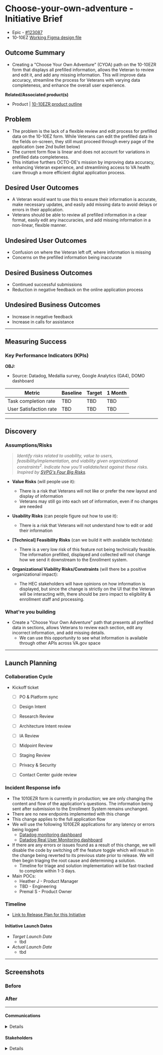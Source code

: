 # Choose-your-own-adventure - Initiative Brief
- Epic - [#123087](https://github.com/department-of-veterans-affairs/va.gov-team/issues/123087)
- 10-10EZ [Working Figma design file](https://www.figma.com/design/gQfpIymox9UgkBSwlZXUhy/10-10EZ---Working-File---EPIC-CYOA?node-id=0-1&p=f&t=E9PwRlHmBg087S7V-0)

## Outcome Summary
- Creating a "Choose Your Own Adventure" (CYOA) path on the 10-10EZR form that displays all prefilled information, allows the Veteran to review and edit it, and add any missing information. This will improve data accuracy, streamline the process for Veterans with varying data completeness, and enhance the overall user experience.

**Related/Associated product(s)**
- Product | [10-10EZR product outline](https://github.com/department-of-veterans-affairs/va.gov-team/blob/master/products/health-care/application/health-update-form/10-10EZR%20Product%20Brief%20(standalone%20form).md)

## Problem
- The problem is the lack of a flexible review and edit process for prefilled data on the 10-10EZ form. While Veterans can edit the prefilled data in the fields on-screen, they still must proceed through every page of the application (see 2nd bullet below)
- The current form flow is linear and does not account for variations in prefilled data completeness.
- This initiative furthers OCTO-DE's mission by improving data accuracy, enhancing Veteran experience, and streamlining access to VA health care through a more efficient digital application process.

## Desired User Outcomes
- A Veteran would want to use this to ensure their information is accurate, make necessary updates, and easily add missing data to avoid delays or errors in their application.
- Veterans should be able to review all prefilled information in a clear format, easily edit any inaccuracies, and add missing information in a non-linear, flexible manner.

## Undesired User Outcomes
- Confusion on where the Veteran left off, where information is missing
- Concerns on the prefilled information being inaccurate

## Desired Business Outcomes
- Continued successful submissions
- Reduction in negative feedback on the online application process

## Undesired Business Outcomes
- Increase in negative feedback
- Increase in calls for assistance

---
## Measuring Success

### Key Performance Indicators (KPIs)

**OBJ:**
- Source: Datadog, Medallia survey, Google Analytics (GA4), DOMO dashboard

| Metric| Baseline | Target | 1 Month|
|-------| ------- | ------- | -------|
|Task completion rate | TBD | TBD | TBD |
|User Satisfaction rate |TBD | TBD | TBD |
---

## Discovery
### Assumptions/Risks
> *Identify risks related to usability, value to users, feasibility/implementation, and viability given organizational constraints<sup>2</sup>. 
> Indicate how you'll validate/test against these risks. Inspired by [SVPG's Four Big Risks](https://www.svpg.com/four-big-risks/).*

- **Value Risks** (will people use it): 
  - There is a risk that Veterans will not like or prefer the new layout and display of information
  - Veterans may still go into each set of information, even if no changes are needed
- **Usability Risks** (can people figure out how to use it):
  - There is a risk that Veterans will not understand how to edit or add their information
- **[Technical] Feasibility Risks** (can we build it with available tech/data):
  - There is a very low risk of this feature not being technically feasible.  The information prefilled, displayed and collected will not change how we send it downstream to the Enrollment system.
  
- **Organizational Viability Risks/Constraints** (will there be a positive organizational impact):
  - The HEC stakeholders will have opinions on how information is displayed, but since the change is strictly on the UI that the Veteran will be interacting with, there should be zero impact to eligibility & enrollment staff and processing.

### What're you building
- Create a "Choose Your Own Adventure" path that presents all prefilled data in sections, allows Veterans to review each section, edit any incorrect information, and add missing details.
     - We can use this opportunity to see what information is available through other APIs across VA.gov space

--- 

## Launch Planning
### Collaboration Cycle

- Kickoff ticket
   - [ ] PO & Platform sync
   - [ ] Design Intent
   - [ ] Research Review
   - [ ] Architecture Intent review
   - [ ] IA Review
   - [ ] Midpoint Review
   - [ ] Staging Review
   - [ ] Privacy & Security
   - [ ] Contact Center guide review


### Incident Response info
- The 1010EZR form is currently in production; we are only changing the content and flow of the application's questions.  The information being sent after submission to the Enrollment System remains unchanged.
- There are no new endpoints implemented with this change
- This change applies to the full application flow
- We will use the following 1010EZR applications for any latency or errors being logged
     - [Datadog monitoring dashboard](https://vagov.ddog-gov.com/dashboard/kjp-9wp-u47/10-10ezr?refresh_mode=sliding&from_ts=1698757876568&to_ts=1698761476568&live=true)
     - [Datadog Real User Monitoring dashboard](https://vagov.ddog-gov.com/rum/performance-monitoring?query=%40application.id%3A9d5155fd-8623-4bc9-8580-ad8ec2cdd7fa&from_ts=1687971959215&to_ts=1688058359215&live=true)
- If there are any errors or issues found as a result of this change, we will disable the code by switching off the feature toggle which will result in the change being reverted to its previous state prior to release.  We will then begin triaging the root cause and determining a solution.
     - Timeline for triage and solution implementation will be fast-tracked to complete within 1-3 days.
- Main POCs:
     - Heather J - Product Manager
     - TBD - Engineering
     - Premal S - Product Owner

### Timeline 

* [Link to Release Plan for this Initiative](TBD)

#### Initiative Launch Dates
- *Target Launch Date*
  - tbd
- *Actual Launch Date* 
  - tbd

---
   
## Screenshots

### Before

### After

---

#### Communications

<details>

- Team Name: Health Apps
- GitHub Label(s): health-apps
- Slack channel:  #health-apps
- Product POCs: Heather J

</details>


#### Stakeholders
<details>
  
- Office/Department: DSD
- Contact(s): Premal S., Lauren A.
 
</details>
